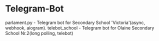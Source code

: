 # Telegram-Bot

parlament.py - Telegram bot for Secondary School 'Victoria'(async, webhook, aiogram).
telebot_school - Telegram bot for Olaine Secondary School Nr.2(long polling, telebot)
